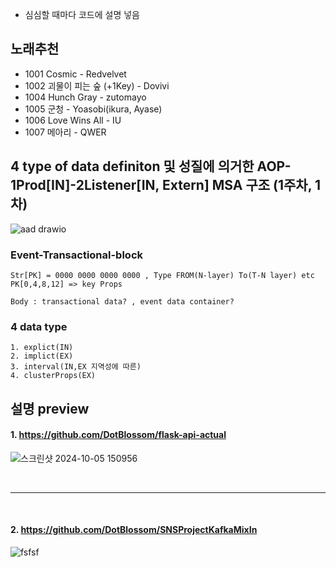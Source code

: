 
- 심심할 때마다 코드에 설명 넣음


## 노래추천
- 1001 Cosmic - Redvelvet
- 1002 괴물이 피는 숲 (+1Key) - Dovivi
- 1004 Hunch Gray - zutomayo
- 1005 군청 - Yoasobi(ikura, Ayase)
- 1006 Love Wins All - IU
- 1007 메아리 - QWER



## 4 type of data definiton 및 성질에 의거한 AOP-1Prod[IN]-2Listener[IN, Extern] MSA 구조 (1주차, 1차)
![aad drawio](https://github.com/user-attachments/assets/4111cf42-ff41-4fb3-b844-ef141f9db5b6)

### Event-Transactional-block
    Str[PK] = 0000 0000 0000 0000 , Type FROM(N-layer) To(T-N layer) etc
    PK[0,4,8,12] => key Props
    
    Body : transactional data? , event data container?


### 4 data type
    1. explict(IN)
    2. implict(EX)
    3. interval(IN,EX 지역성에 따른)
    4. clusterProps(EX)


## 설명 preview

#### 1. https://github.com/DotBlossom/flask-api-actual

![스크린샷 2024-10-05 150956](https://github.com/user-attachments/assets/b4ea7299-327a-41d1-83b7-39370220275f)

<br/> 
<hr/>
<br/>

#### 2. https://github.com/DotBlossom/SNSProjectKafkaMixIn

![fsfsf](https://github.com/user-attachments/assets/824eb59a-970d-4692-a90c-8e920605a690)


